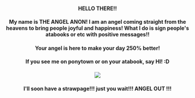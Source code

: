 #### <p align="center"> HELLO THERE!!
#### <p align="center"> My name is THE ANGEL ANON! I am an angel coming straight from the heavens to bring people joyful and happiness! What I do is sign people's atabooks or etc with positive messages!! 
#### <p align="center"> Your angel is here to make your day 250% better!
#### <p align="center"> If you see me on ponytown or on your atabook, say HI! :D
#### <p align="center"> ![](https://files.catbox.moe/r2clh0.png)
#### <p align="center"> I'll soon have a strawpage!!! just you wait!!! ANGEL OUT !!!
